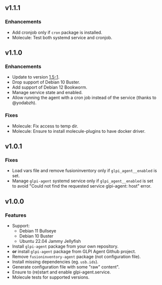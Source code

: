 ## v1.1.1
### Enhancements
* Add cronjob only if `cron` package is installed.
* Molecule: Test both systemd service and cronjob.

## v1.1.0
### Enhancements
* Update to version [1.5-1](https://github.com/glpi-project/glpi-agent/releases/tag/1.5).
* Drop support of Debian 10 Buster.
* Add support of Debian 12 Bookworm.
* Manage service state and enabled.
* Allow running the agent with a cron job instead of the service (thanks to @yodabzh).

### Fixes
* Molecule: Fix access to temp dir.
* Molecule: Ensure to install molecule-plugins to have docker driver.

## v1.0.1

### Fixes
* Load vars file and remove fusioninventory only if `glpi_agent__enabled` is set.
* Manage `glpi-agent` systemd service only if `glpi_agent__enabled` is set to
  avoid "Could not find the requested service glpi-agent: host" error.

## v1.0.0

### Features
* Support:
  * Debian 11 Bullseye
  * Debian 10 Buster
  * Ubuntu 22.04 Jammy Jellyfish
* Install `glpi-agent` package from your own repository.
* **or** install `glpi-agent` package from GLPI Agent Github project.
* Remove `fusioninventory-agent` package (not configuration file).
* Install missing dependencies (eg. `usb.ids`).
* Generate configuration file with some "raw" content".
* Ensure to (re)start and enable glpi-agent.service.
* Molecule tests for supported versions.
